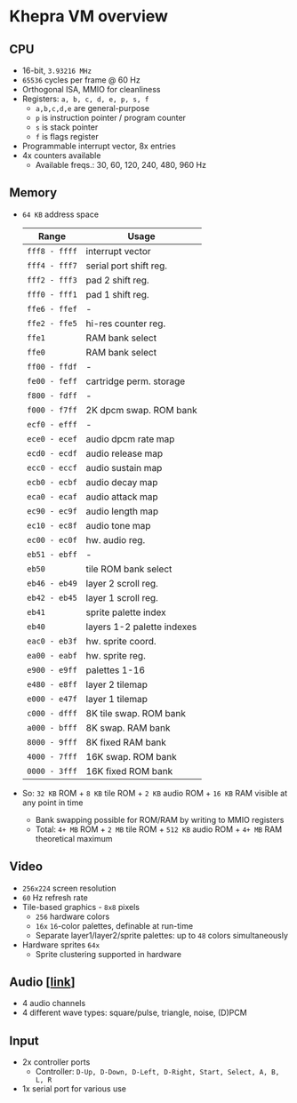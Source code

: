 Khepra VM overview
==================

CPU
---

- 16-bit, `3.93216 MHz`
- `65536` cycles per frame @ 60 Hz
- Orthogonal ISA, MMIO for cleanliness
- Registers: `a, b, c, d, e, p, s, f`
  - `a,b,c,d,e` are general-purpose
  - `p` is instruction pointer / program counter
  - `s` is stack pointer
  - `f` is flags register
- Programmable interrupt vector, 8x entries
- 4x counters available
  - Available freqs.: 30, 60, 120, 240, 480, 960 Hz

Memory
------

- `64 KB` address space

  | Range | Usage|
  |-------|------|
  | `fff8 - ffff` | interrupt vector |
  | `fff4 - fff7` | serial port shift reg. |
  | `fff2 - fff3` | pad 2 shift reg. |
  | `fff0 - fff1` | pad 1 shift reg. |
  | `ffe6 - ffef` | - |
  | `ffe2 - ffe5` | hi-res counter reg. |
  | `ffe1`        | RAM bank select |
  | `ffe0`        | RAM bank select |
  | `ff00 - ffdf` | - |
  | `fe00 - feff` | cartridge perm. storage |
  | `f800 - fdff` | - |
  | `f000 - f7ff` | 2K dpcm swap. ROM bank |
  | `ecf0 - efff` | - |
  | `ece0 - ecef` | audio dpcm rate map |
  | `ecd0 - ecdf` | audio release map |
  | `ecc0 - eccf` | audio sustain map |
  | `ecb0 - ecbf` | audio decay map |
  | `eca0 - ecaf` | audio attack map |
  | `ec90 - ec9f` | audio length map |
  | `ec10 - ec8f` | audio tone map |
  | `ec00 - ec0f` | hw. audio reg. |
  | `eb51 - ebff` | - |
  | `eb50`        | tile ROM bank select |
  | `eb46 - eb49` | layer 2 scroll reg. |
  | `eb42 - eb45` | layer 1 scroll reg. |
  | `eb41`        | sprite palette index |
  | `eb40`        | layers 1-2 palette indexes |
  | `eac0 - eb3f` | hw. sprite coord. |
  | `ea00 - eabf` | hw. sprite reg. |
  | `e900 - e9ff` | palettes 1-16 |
  | `e480 - e8ff` | layer 2 tilemap |
  | `e000 - e47f` | layer 1 tilemap |
  | `c000 - dfff` | 8K tile swap. ROM bank |
  | `a000 - bfff` | 8K swap. RAM bank |
  | `8000 - 9fff` | 8K  fixed RAM bank |
  | `4000 - 7fff` | 16K swap. ROM bank |
  | `0000 - 3fff` | 16K fixed ROM bank |

- So: `32 KB` ROM + `8 KB` tile ROM + `2 KB` audio ROM + `16 KB` RAM visible at any point in time
  - Bank swapping possible for ROM/RAM by writing to MMIO registers
  - Total: `4+ MB` ROM + `2 MB` tile ROM + `512 KB` audio ROM + `4+ MB` RAM theoretical maximum

Video
-----

- `256x224` screen resolution
- `60` Hz refresh rate
- Tile-based graphics - `8x8` pixels
  - `256` hardware colors
  - `16x` `16`-color palettes, definable at run-time
  - Separate layer1/layer2/sprite palettes: up to `48` colors simultaneously
- Hardware sprites `64x`
  - Sprite clustering supported in hardware

Audio [[link](Audio.md)]
-----

- 4 audio channels
- 4 different wave types: square/pulse, triangle, noise, (D)PCM

Input
-----

- 2x controller ports
  - Controller: `D-Up, D-Down, D-Left, D-Right, Start, Select, A, B, L, R`
- 1x serial port for various use

